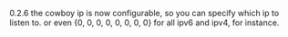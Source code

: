 0.2.6   the cowboy ip is now configurable, so you can specify which ip to listen to.
        or even {0, 0, 0, 0, 0, 0, 0, 0} for all ipv6 and ipv4, for instance.
